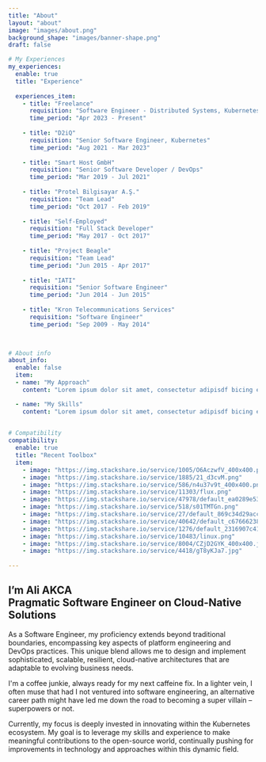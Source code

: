 ```yaml
---
title: "About"
layout: "about"
image: "images/about.png"
background_shape: "images/banner-shape.png"
draft: false

# My Experiences
my_experiences:
  enable: true
  title: "Experience"
  
  experiences_item:
    - title: "Freelance"
      requisition: "Software Engineer - Distributed Systems, Kubernetes, Cloud Infrastructure"
      time_period: "Apr 2023 - Present"
  
    - title: "D2iQ"
      requisition: "Senior Software Engineer, Kubernetes"
      time_period: "Aug 2021 - Mar 2023"
  
    - title: "Smart Host GmbH"
      requisition: "Senior Software Developer / DevOps"
      time_period: "Mar 2019 - Jul 2021"
  
    - title: "Protel Bilgisayar A.Ş."
      requisition: "Team Lead"
      time_period: "Oct 2017 - Feb 2019"
  
    - title: "Self-Employed"
      requisition: "Full Stack Developer"
      time_period: "May 2017 - Oct 2017"
  
    - title: "Project Beagle"
      requisition: "Team Lead"
      time_period: "Jun 2015 - Apr 2017"
  
    - title: "IATI"
      requisition: "Senior Software Engineer"
      time_period: "Jun 2014 - Jun 2015"
  
    - title: "Kron Telecommunications Services"
      requisition: "Software Engineer"
      time_period: "Sep 2009 - May 2014"


    
# About info
about_info:
  enable: false
  item:
  - name: "My Approach"
    content: "Lorem ipsum dolor sit amet, consectetur adipisdf bicing elit. Quas offiscs cuque, harum dicta neces sitatrrthr thrth iujhs reprehenderit, delsectsus molesdtiae, impedit alias adipi thsci distinctio volusd ptas. Tempora modi amet volufy jnfyp tatlje  provide nsdv sdvt solusfta consequatur. oresaam ipsum dolor sit amhet, consec dassetur  facere tempore soluta Lorsgem ipsum shghu ugisdvg srgvsrgv vswrgv srgt lias adipi thsci distiio voslusd"

  - name: "My Skills"
    content: "Lorem ipsum dolor sit amet, consectetur adipisdf bicing elit. Quas offiscs cuque, harum dicta neces sitatrrthr thrth iujhs reprehenderit, delsectsus molesdtiae, impedit alias adipi thsci distinctio volusd ptas. Tempora modi amet volufy jnfyp tatlje  provide nsdv sdvt solusfta consequatur. oresaam ipsum dolor sit amhet, consec dassetur  facere tempore soluta Lorsgem ipsum shghu ugisdvg srgvsrgv vswrgv srgt lias adipi thsci distiio voslusd"

    
# Compatibility
compatibility:
  enable: true
  title: "Recent Toolbox"
  item:
    - image: "https://img.stackshare.io/service/1005/O6AczwfV_400x400.png"
    - image: "https://img.stackshare.io/service/1885/21_d3cvM.png"
    - image: "https://img.stackshare.io/service/586/n4u37v9t_400x400.png"
    - image: "https://img.stackshare.io/service/11303/flux.png"
    - image: "https://img.stackshare.io/service/47978/default_ea0289e539375fac5b03a92e708e195c36927a81.jpg"
    - image: "https://img.stackshare.io/service/518/s01TMTGn.png"
    - image: "https://img.stackshare.io/service/27/default_869c34d29acc794d60ecdd5d2b5bfc042a80a4ec.jpg"
    - image: "https://img.stackshare.io/service/40642/default_c676662382f50e1e28485c0af0a7b9a523a32b8a.jpg"
    - image: "https://img.stackshare.io/service/1276/default_2316907c4199f912e2ed79cbdb99025c9e5e2665.png"
    - image: "https://img.stackshare.io/service/10483/linux.png"
    - image: "https://img.stackshare.io/service/8004/CZjD2GYK_400x400.jpg"
    - image: "https://img.stackshare.io/service/4418/gT8yKJa7.jpg"
 
---
```


## I’m Ali AKCA<br> <strong>Pragmatic Software Engineer on Cloud-Native Solutions</strong>

As a Software Engineer, my proficiency extends beyond traditional boundaries, encompassing key aspects of platform engineering and DevOps practices. This unique blend allows me to design and implement sophisticated, scalable, resilient, cloud-native architectures that are adaptable to evolving business needs.

I'm a coffee junkie, always ready for my next caffeine fix. In a lighter vein, I often muse that had I not ventured into software engineering, an alternative career path might have led me down the road to becoming a super villain – superpowers or not.

Currently, my focus is deeply invested in innovating within the Kubernetes ecosystem. My goal is to leverage my skills and experience to make meaningful contributions to the open-source world, continually pushing for improvements in technology and approaches within this dynamic field.

